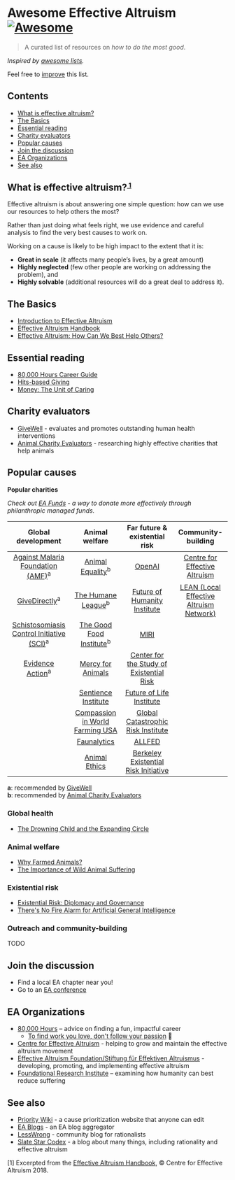 # Awesome Effective Altruism  [![Awesome](https://awesome.re/badge.svg)](https://awesome.re)

> A curated list of resources on _how to do the most good_.

_Inspired by [awesome lists](https://github.com/sindresorhus/awesome)._

Feel free to <a href="https://github.com/henryaj/awesome-effective-altruism/blob/master/CONTRIBUTING.md" target="_blank">improve</a> this list.

## Contents

- [What is effective altruism?](#what-is-effective-altruism)
- [The Basics](#the-basics)
- [Essential reading](#essential-reading)
- [Charity evaluators](#charity-evaluators)
- [Popular causes](#popular-causes)
- [Join the discussion](#join-the-discussion)
- [EA Organizations](#ea-organisations)
- [See also](#see-also)

## What is effective altruism?<small><sup><a href="#footnote1"> 1</a></sup></small>

<!-- apologies for the inline HTML - this is the only way to get this formatted properly! -->
<p>Effective altruism is about answering one simple question: how can we use our resources to help others the most?</p>

<p>Rather than just doing what feels right, we use evidence and careful analysis to find the very best causes to work on.</p>

<p>Working on a cause is likely to be high impact to the extent that it is:</p>

<ul>
  <li><strong>Great in scale</strong> (it affects many people’s lives, by a great amount)</li>
  <li><strong>Highly neglected</strong> (few other people are working on addressing the problem), and</li>
  <li><strong>Highly solvable</strong> (additional resources will do a great deal to address it).</li>
</ul>


## The Basics

* [Introduction to Effective Altruism](https://www.effectivealtruism.org/articles/introduction-to-effective-altruism/)
* [Effective Altruism Handbook](https://www.effectivealtruism.org/handbook/)
* [Effective Altruism: How Can We Best Help Others?](https://www.smashwords.com/books/view/874692)

## Essential reading

* [80,000 Hours Career Guide](https://80000hours.org/career-guide/)
* [Hits-based Giving](https://www.openphilanthropy.org/blog/hits-based-giving)
* [Money: The Unit of Caring](https://www.lesswrong.com/posts/ZpDnRCeef2CLEFeKM/money-the-unit-of-caring)

## Charity evaluators

* [GiveWell](https://www.givewell.org/) - evaluates and promotes outstanding human health interventions
* [Animal Charity Evaluators](https://animalcharityevaluators.org/) - researching highly effective charities that help animals

## Popular causes

**Popular charities**

_Check out [EA Funds](https://app.effectivealtruism.org/funds) - a way to donate more effectively through philanthropic managed funds._

| **Global development** | **Animal welfare** | **Far future & existential risk** | **Community-building** |
|:---------------------------------------------------------------------------------------------------------------------:|:----------------------------------------------------------------:|:-------------------------------------------------------------------:|:----------------------------------------------------------------------------:|
| [Against Malaria Foundation (AMF)](https://www.againstmalaria.com/)<sup>a</sup> | [Animal Equality](https://animalequality.org/)<sup>b</sup> | [OpenAI](http://openai.com) | [Centre for Effective Altruism](https://www.centreforeffectivealtruism.org/) |
| [GiveDirectly](https://givedirectly.org/)<sup>a</sup> | [The Humane League](http://www.thehumaneleague.com/)<sup>b</sup> | [Future of Humanity Institute](https://www.fhi.ox.ac.uk/) | [LEAN (Local Effective Altruism Network)](https://rtcharity.org/lean/) |
| [Schistosomiasis Control Initiative (SCI)](https://www.imperial.ac.uk/schistosomiasis-control-initiative)<sup>a</sup> | [The Good Food Institute](http://www.gfi.org/)<sup>b</sup> | [MIRI](https://intelligence.org/) |  |
| [Evidence Action](https://www.evidenceaction.org/)<sup>a</sup> | [Mercy for Animals](https://mercyforanimals.org/) | [Center for the Study of Existential Risk](https://www.cser.ac.uk/) |  |
|  | [Sentience Institute](https://www.sentienceinstitute.org/) | [Future of Life Institute](https://futureoflife.org/) |  |
|  | [Compassion in World Farming USA](https://www.ciwf.com/) | [Global Catastrophic Risk Institute](https://gcrinstitute.org/) |  |
|  | [Faunalytics](https://faunalytics.org/) | [ALLFED](http://allfed.info/) |  |
|  | [Animal Ethics](http://www.animal-ethics.org/) | [Berkeley Existential Risk Initiative](http://existence.org/) |  |

**a**: recommended by [GiveWell](https://www.givewell.org/) <br>
**b**: recommended by [Animal Charity Evaluators](https://animalcharityevaluators.org/)

### Global health

* [The Drowning Child and the Expanding Circle](http://effective-altruism.com/ea/6u/the_drowning_child_and_the_expanding_circle/)

### Animal welfare

* [Why Farmed Animals?](https://animalcharityevaluators.org/donation-advice/why-farmed-animals/)
* [The Importance of Wild Animal Suffering](https://foundational-research.org/the-importance-of-wild-animal-suffering/)

### Existential risk

* [Existential Risk: Diplomacy and Governance](https://www.fhi.ox.ac.uk/wp-content/uploads/Existential-Risks-2017-01-23.pdf)
* [There's No Fire Alarm for Artificial General Intelligence](https://intelligence.org/2017/10/13/fire-alarm/)

### Outreach and community-building 

TODO

## Join the discussion

* Find a local EA chapter near you!
* Go to an [EA conference](https://www.eaglobal.org/events/)

## EA Organizations

* [80,000 Hours](https://80000hours.org/) – advice on finding a fun, impactful career
  * [To find work you love, don't follow your passion](https://www.youtube.com/watch?v=MKlx1DLa9EA) 🎥
* [Centre for Effective Altruism](https://www.centreforeffectivealtruism.org/) - helping to grow and maintain the effective altruism movement
* [Effective Altruism Foundation/Stiftung für Effektiven Altruismus](https://ea-foundation.org/) - developing, promoting, and implementing effective altruism
* [Foundational Research Institute](https://foundational-research.org) – examining how humanity can best reduce suffering

## See also

* [Priority Wiki](http://priority.wiki/) - a cause prioritization website that anyone can edit
* [EA Blogs](http://eablogs.net/) - an EA blog aggregator
* [LessWrong](https://www.lesswrong.com) - community blog for rationalists
* [Slate Star Codex](http://slatestarcodex.com) - a blog about many things, including rationality and effective altruism

<a name="footnote1">[1]</a> Excerpted from the [Effective Altruism Handbook](https://www.effectivealtruism.org/handbook/), © Centre for Effective Altruism 2018.

